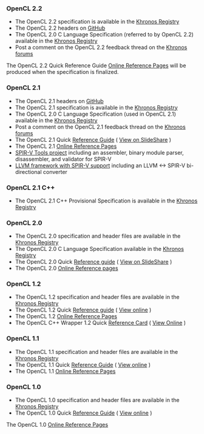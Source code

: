 ### OpenCL 2.2

*   The OpenCL 2.2 specification is available in the [Khronos Registry](https://www.khronos.org/registry/cl/)
*   The OpenCL 2.2 headers on [GitHub](https://www.github.com/KhronosGroup/OpenCL-Headers/)
*   The OpenCL 2.0 C Language Specification (referred to by OpenCL 2.2) available in the [Khronos Registry](https://www.khronos.org/registry/cl/specs/opencl-2.0-openclc.pdf)
*   Post a comment on the OpenCL 2.2 feedback thread on the [Khronos forums](https://www.khronos.org/opencl/opencl_feedback_forum)

The OpenCL 2.2 Quick Reference Guide [Online Reference Pages](https://www.khronos.org/registry/cl/sdk/2.1/docs/man/xhtml/) will be produced when the specification is finalized.

### OpenCL 2.1

*   The OpenCL 2.1 headers on [GitHub](https://www.github.com/KhronosGroup/OpenCL-Headers/)
*   The OpenCL 2.1 specification is available in the [Khronos Registry](https://www.khronos.org/registry/cl/)
*   The OpenCL 2.0 C Language Specification (used in OpenCL 2.1) available in the [Khronos Registry](https://www.khronos.org/registry/cl/specs/opencl-2.0-openclc.pdf)
*   Post a comment on the OpenCL 2.1 feedback thread on the [Khronos forums](https://www.khronos.org/opencl/opencl_feedback_forum)
*   The OpenCL 2.1 Quick [Reference Guide](https://www.khronos.org/developers/reference-cards/) ( [View on SlideShare](http://www.slideshare.net/Khronos_Group/opencl-21-reference-guide) )
*   The OpenCL 2.1 [Online Reference Pages](https://www.khronos.org/registry/cl/sdk/2.1/docs/man/xhtml/)
*   [SPIR-V Tools project](https://github.com/KhronosGroup/SPIRV-Tools) including an assembler, binary module parser, disassembler, and validator for SPIR-V
*   [LLVM framework with SPIR-V support](https://github.com/KhronosGroup/SPIRV-LLVM) including an LLVM <-> SPIR-V bi-directional converter

### OpenCL 2.1 C++

*   The OpenCL 2.1 C++ Provisional Specification is available in the [Khronos Registry](https://www.khronos.org/registry/cl/specs/opencl-2.1-openclc++.pdf)

### OpenCL 2.0

*   The OpenCL 2.0 specification and header files are available in the [Khronos Registry](https://www.khronos.org/registry/cl/)
*   The OpenCL 2.0 C Language Specification available in the [Khronos Registry](https://www.khronos.org/registry/cl/specs/opencl-2.0-openclc.pdf)
*   The OpenCL 2.0 Quick [Reference guide](https://www.khronos.org/developers/reference-cards/) ( [View on SlideShare](http://www.khronos.org/developers/view_online/24503911) )
*   The OpenCL 2.0 [Online Reference pages](https://www.khronos.org/registry/cl/sdk/2.0/docs/man/xhtml/)

### OpenCL 1.2

*   The OpenCL 1.2 specification and header files are available in the [Khronos Registry](https://www.khronos.org/registry/cl/)
*   The OpenCL 1.2 Quick [Reference guide](https://www.khronos.org/developers/reference-cards/) ( [View online](http://www.khronos.org/developers/view_online/12577567) )
*   The OpenCL 1.2 [Online Reference Pages](https://www.khronos.org/registry/cl/sdk/1.2/docs/man/xhtml/)
*   The OpenCL C++ Wrapper 1.2 Quick [Reference Card](https://www.khronos.org/files/OpenCLPP12-reference-card.pdf) ( [View Online](http://www.khronos.org/developers/view_online/28369654) )

### OpenCL 1.1

*   The OpenCL 1.1 specification and header files are available in the [Khronos Registry](https://www.khronos.org/registry/cl/)
*   The OpenCL 1.1 Quick [Reference Guide](https://www.khronos.org/developers/reference-cards/) ( [View online](http://www.khronos.org/developers/view_online/12577561) )
*   The OpenCL 1.1 [Online Reference Pages](https://www.khronos.org/registry/cl/sdk/1.1/docs/man/xhtml/)

### OpenCL 1.0

*   The OpenCL 1.0 specification and header files are available in the [Khronos Registry](https://www.khronos.org/registry/cl/)
*   The OpenCL 1.0 Quick [Reference Guide](https://www.khronos.org/developers/reference-cards/) ( [View online](http://www.khronos.org/developers/view_online/12577534) )

The OpenCL 1.0 [Online Reference Pages](https://www.khronos.org/registry/cl/sdk/1.0/docs/man/xhtml/)